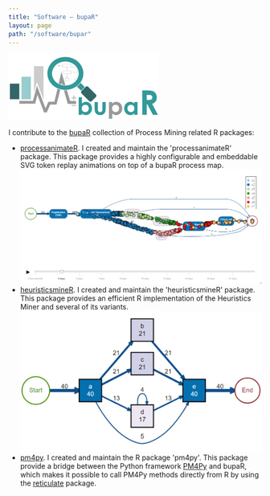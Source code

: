 ```yaml
---
title: "Software — bupaR"
layout: page
path: "/software/bupar"
---
```


[![bupaR](logo_breed_zonder_tekst.png)](http://www.bupar.net)

I contribute to the [bupaR](https://www.bupar.net/) collection of Process Mining related R packages:

* [processanimateR](https://github.com/bupaverse/processanimateR). I created and maintain the 'processanimateR' package. This package provides a highly configurable and embeddable SVG token replay animations on top of a bupaR process map. ![](processanimateR-banner.png)
* [heuristicsmineR](https://github.com/bupaverse/heuristicsmineR). I created and maintain the 'heuristicsmineR' package. This package provides an efficient R implementation of the Heuristics Miner and several of its variants. ![](https://github.com/bupaverse/heuristicsmineR/raw/master/man/figures/L_heur_1_example.png)
* [pm4py](https://github.com/bupaverse/pm4py). I created and maintain the R package 'pm4py'. This package provide a bridge between the Python framework [PM4Py](https://github.com/pm4py) and bupaR, which makes it possible to call PM4Py methods directly from R by using the [reticulate](https://github.com/rstudio/reticulate) package.
